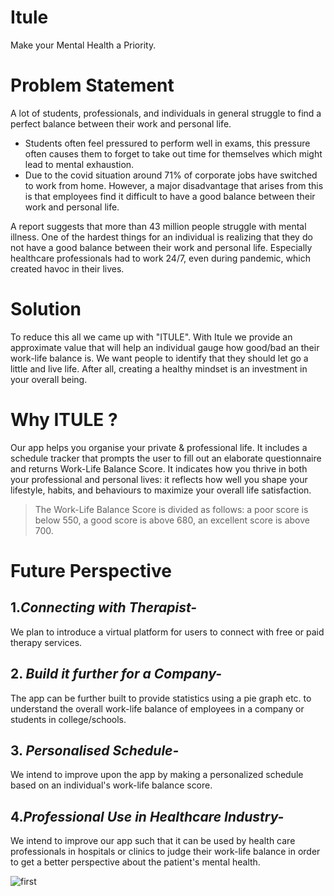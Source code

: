 # Itule
Make your Mental Health a Priority.

# Problem Statement
A lot of students, professionals, and individuals in general struggle to find a perfect balance between their work and personal life.
- Students often feel pressured to perform well in exams, this pressure often causes them to forget to take out time for themselves which might lead to mental exhaustion.
- Due to the covid situation around 71% of corporate jobs have switched to work from home. However, a major disadvantage that arises from this is that employees find it difficult to have a good balance between their work and personal life.


A report suggests that more than 43 million people struggle with mental illness. One of the hardest things for an individual is realizing that they do not have a good balance between their work and personal life. Especially healthcare professionals had to work 24/7, even during pandemic, which created havoc in their lives. 


# Solution
To reduce this all we came up with "ITULE". With Itule we provide an approximate value that will help an individual gauge how good/bad an their work-life balance is. We want people to identify that they should let go a little and live life. After all, creating a healthy mindset is an investment in your overall being. 

# Why ITULE ?
Our app helps you organise your private & professional life. It includes a schedule tracker that prompts the user to fill out an elaborate questionnaire and returns Work-Life Balance Score. It indicates how you thrive in both your professional and personal lives: it reflects how well you shape your lifestyle, habits, and behaviours to maximize your overall life satisfaction. 

> The Work-Life Balance Score is divided as follows: a poor score is below 550, a good score is above 680, an excellent score is above 700.

# Future Perspective
## 1._Connecting with Therapist-_
We plan to introduce a virtual platform for users to connect with free or paid therapy services.

## 2. _Build it further for a Company-_
The app can be further built to provide statistics using a pie graph etc. to understand the overall work-life balance of employees in a company or students in college/schools.

## 3. _Personalised Schedule-_
We intend to improve upon the app by making a personalized schedule based on an individual's work-life balance score.

## 4._Professional Use in Healthcare Industry-_
We intend to improve our app such that it can be used by health care professionals in hospitals or clinics to judge their work-life balance in order to get a better perspective about the patient's mental health.

![first](https://user-images.githubusercontent.com/78225681/178311308-523de611-003d-4dab-b2f2-b939f2ac0a0b.png)
